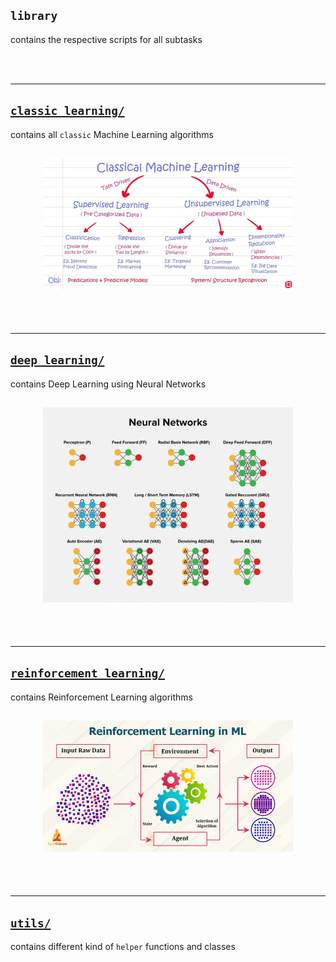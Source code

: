 ## `library`

contains the respective scripts for all subtasks

<br/><br/>

-------

## <a href="classic_learning/" target="_blank">`classic_learning/`</a>

contains all `classic` Machine Learning algorithms

<h2 align="center">
    <img src="../assets/types_classic_learning.jpg" alt="Types of classical ML methods" width="400px" />
</h2> 

<br/><br/>

-------

## <a href="deep_learning/" target="_blank">`deep_learning/`</a>

contains Deep Learning using Neural Networks

<h2 align="center">
    <img src="../assets/types_neural_networks.jpg" alt="Types of nerual networks" width="400px" />
</h2> 

<br/><br/>

-------

## <a href="reinforcement_learning/" target="_blank">`reinforcement_learning/`</a>

contains Reinforcement Learning algorithms

<h2 align="center">
    <img src="../assets/reinforcement_learning.jpg" alt="Reinforcement Learning" width="400px" />
</h2> 

<br/><br/>

-------

## <a href="utils/" target="_blank">`utils/`</a>

contains different kind of `helper` functions and classes
